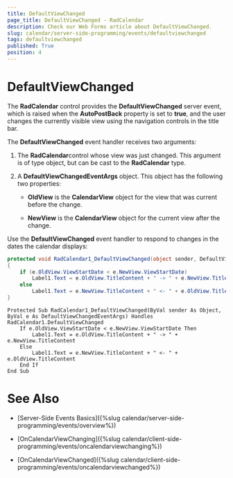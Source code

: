 ```yaml
---
title: DefaultViewChanged
page_title: DefaultViewChanged - RadCalendar
description: Check our Web Forms article about DefaultViewChanged.
slug: calendar/server-side-programming/events/defaultviewchanged
tags: defaultviewchanged
published: True
position: 4
---
```


# DefaultViewChanged



The **RadCalendar** control provides the **DefaultViewChanged** server event, which is raised when the **AutoPostBack** property is set to **true**, and the user changes the currently visible view using the navigation controls in the title bar.

The **DefaultViewChanged** event handler receives two arguments:

1. The **RadCalendar**control whose view was just changed. This argument is of type object, but can be cast to the **RadCalendar** type.

2. A **DefaultViewChangedEventArgs** object. This object has the following two properties:

	* **OldView** is the **CalendarView** object for the view that was current before the change.

	* **NewView** is the **CalendarView** object for the current view after the change.

Use the **DefaultViewChanged** event handler to respond to changes in the dates the calendar displays:



````C#
protected void RadCalendar1_DefaultViewChanged(object sender, DefaultViewChangedEventArgs e)
{
    if (e.OldView.ViewStartDate < e.NewView.ViewStartDate)
        Label1.Text = e.OldView.TitleContent + " -> " + e.NewView.TitleContent;
    else
        Label1.Text = e.NewView.TitleContent + " <- " + e.OldView.TitleContent;
}
````
````VB.NET
Protected Sub RadCalendar1_DefaultViewChanged(ByVal sender As Object, ByVal e As DefaultViewChangedEventArgs) Handles RadCalendar1.DefaultViewChanged
    If e.OldView.ViewStartDate < e.NewView.ViewStartDate Then
        Label1.Text = e.OldView.TitleContent + " -> " + e.NewView.TitleContent
    Else
        Label1.Text = e.NewView.TitleContent + " <- " + e.OldView.TitleContent
    End If
End Sub
````


# See Also

 * [Server-Side Events Basics]({%slug calendar/server-side-programming/events/overview%})

 * [OnCalendarViewChanging]({%slug calendar/client-side-programming/events/oncalendarviewchanging%})

 * [OnCalendarViewChanged]({%slug calendar/client-side-programming/events/oncalendarviewchanged%})



